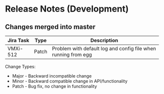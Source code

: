 Release Notes (Development)
===========================

Changes merged into master
--------------------------
| Jira Task | Type | Description |
|-----------|------|-------------|
|VMXi-512   |Patch |Problem with default log and config file when running from egg|


Change Types:
* Major - Backward incompatible change
* Minor - Backward compatible change in API/functionality
* Patch - Bug fix, no change in functionality